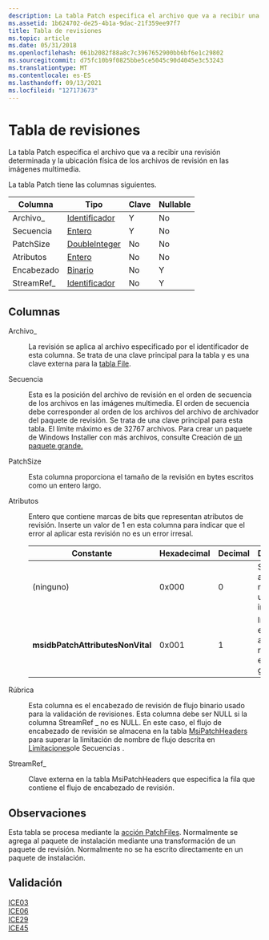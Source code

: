 ```yaml
---
description: La tabla Patch especifica el archivo que va a recibir una revisión determinada y la ubicación física de los archivos de revisión en las imágenes multimedia.
ms.assetid: 1b624702-de25-4b1a-9dac-21f359ee97f7
title: Tabla de revisiones
ms.topic: article
ms.date: 05/31/2018
ms.openlocfilehash: 061b2082f88a8c7c3967652900bb6bf6e1c29802
ms.sourcegitcommit: d75fc10b9f0825bbe5ce5045c90d4045e3c53243
ms.translationtype: MT
ms.contentlocale: es-ES
ms.lasthandoff: 09/13/2021
ms.locfileid: "127173673"
---
```

# <a name="patch-table"></a>Tabla de revisiones

La tabla Patch especifica el archivo que va a recibir una revisión determinada y la ubicación física de los archivos de revisión en las imágenes multimedia.

La tabla Patch tiene las columnas siguientes.



| Columna      | Tipo                               | Clave | Nullable |
|-------------|------------------------------------|-----|----------|
| Archivo\_      | [Identificador](identifier.md)       | Y   | No        |
| Secuencia    | [Entero](integer.md)             | Y   | No        |
| PatchSize   | [DoubleInteger](doubleinteger.md) | No   | No        |
| Atributos  | [Entero](integer.md)             | No   | No        |
| Encabezado      | [Binario](binary.md)               | No   | Y        |
| StreamRef\_ | [Identificador](identifier.md)       | No   | Y        |



 

## <a name="columns"></a>Columnas

<dl> <dt>

<span id="File_"></span><span id="file_"></span><span id="FILE_"></span>Archivo\_
</dt> <dd>

La revisión se aplica al archivo especificado por el identificador de esta columna. Se trata de una clave principal para la tabla y es una clave externa para la [tabla File](file-table.md).

</dd> <dt>

<span id="Sequence"></span><span id="sequence"></span><span id="SEQUENCE"></span>Secuencia
</dt> <dd>

Esta es la posición del archivo de revisión en el orden de secuencia de los archivos en las imágenes multimedia. El orden de secuencia debe corresponder al orden de los archivos del archivo de archivador del paquete de revisión. Se trata de una clave principal para esta tabla. El límite máximo es de 32767 archivos. Para crear un paquete de Windows Installer con más archivos, consulte Creación de [un paquete grande.](authoring-a-large-package.md)

</dd> <dt>

<span id="PatchSize"></span><span id="patchsize"></span><span id="PATCHSIZE"></span>PatchSize
</dt> <dd>

Esta columna proporciona el tamaño de la revisión en bytes escritos como un entero largo.

</dd> <dt>

<span id="Attributes"></span><span id="attributes"></span><span id="ATTRIBUTES"></span>Atributos
</dt> <dd>

Entero que contiene marcas de bits que representan atributos de revisión. Inserte un valor de 1 en esta columna para indicar que el error al aplicar esta revisión no es un error irresal.



| Constante                         | Hexadecimal | Decimal | Descripción                                                          |
|----------------------------------|-------------|---------|----------------------------------------------------------------------|
| (ninguno)                           | 0x000       | 0       | Si no se aplica esta revisión, es un error irresal.                        |
| **msidbPatchAttributesNonVital** | 0x001       | 1       | Indica que el error al aplicar esta revisión no es un error grave. |



 

</dd> <dt>

<span id="Header"></span><span id="header"></span><span id="HEADER"></span>Rúbrica
</dt> <dd>

Esta columna es el encabezado de revisión de flujo binario usado para la validación de revisiones. Esta columna debe ser NULL si la columna StreamRef \_ no es NULL. En este caso, el flujo de encabezado de revisión se almacena en la tabla [MsiPatchHeaders](msipatchheaders-table.md) para superar la limitación de nombre de flujo descrita en [Limitaciones](ole-limitations-on-streams.md)ole Secuencias .

</dd> <dt>

<span id="StreamRef_"></span><span id="streamref_"></span><span id="STREAMREF_"></span>StreamRef\_
</dt> <dd>

Clave externa en la tabla MsiPatchHeaders que especifica la fila que contiene el flujo de encabezado de revisión.

</dd> </dl>

## <a name="remarks"></a>Observaciones

Esta tabla se procesa mediante la [acción PatchFiles](patchfiles-action.md). Normalmente se agrega al paquete de instalación mediante una transformación de un paquete de revisión. Normalmente no se ha escrito directamente en un paquete de instalación.

## <a name="validation"></a>Validación

<dl>

[ICE03](ice03.md)  
[ICE06](ice06.md)  
[ICE29](ice29.md)  
[ICE45](ice45.md)  
</dl>

 

 



